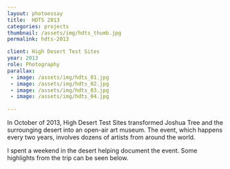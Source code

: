 ```yaml
---
layout: photoessay
title:  HDTS 2013
categories: projects
thumbnail: /assets/img/hdts_thumb.jpg
permalink: hdts-2013

client: High Desert Test Sites
year: 2013
role: Photography
parallax:
 - image: /assets/img/hdts_01.jpg
 - image: /assets/img/hdts_02.jpg
 - image: /assets/img/hdts_03.jpg
 - image: /assets/img/hdts_04.jpg
 
---
```


In October of 2013, High Desert Test Sites transformed Joshua Tree and the surrounging desert into an open-air art museum. The event, which happens every two years, involves dozens of artists from around the world. 

I spent a weekend in the desert helping document the event. Some highlights from the trip can be seen below.